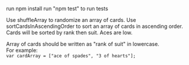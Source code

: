 run npm install 
run "npm test" to run tests

Use shuffleArray to randomize an array of cards.
Use sortCardsInAscendingOrder to sort an array of cards in ascending order. Cards will be sorted by rank then suit. Aces are low. 

Array of cards should be written as "rank of suit" in lowercase.  
For example:  
 `var cardArray = ["ace of spades", "3 of hearts"];`